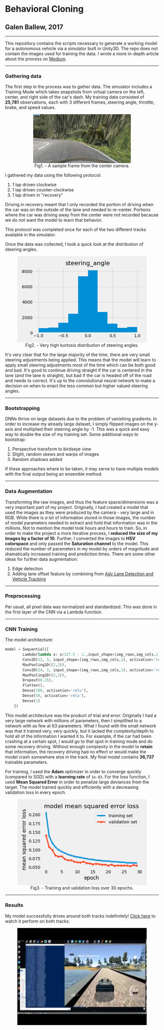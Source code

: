 # Behavioral Cloning
## Galen Ballew, 2017
---

This repository contains the scripts necessary to generate a working model for a autonomous vehicle via a simulator built in Unity3D. The repo does not contain the images used for training the data. I wrote a more in-depth article about the process on [Medium](https://medium.com/@galen.ballew/).

---
### Gathering data
The first step in the process was to gather data. The simulator includes a Training Mode which takes snapshots from virtual camera on the left, center, and right side of the car's dash. My training data consisted of **25,781** observations, each with 3 different frames, steering angle, throttle, brake, and speed values.  

  <center>
  <figure>
  <img src="saved_graphs/sample_frame.jpg" alt="Sample Frame" align="center"/>
  <figcaption>Fig1. - A sample frame from the center camera.</figcaption>
  </figure>
  </center>


I gathered my data using the following protocol:
  1. 1 lap driven clockwise
  2. 1 lap driven counter-clockwise
  3. 1 lap driven in "recovery"

Driving in recovery meant that I only recorded the portion of driving when the car was on the outside of the lane and needed to re-center. Portions where the car was driving away from the center were not recorded because we do not want the model to learn that behavior.

This protocol was completed once for each of the two different tracks available in the simulator.

Once the data was collected, I took a quick look at the distribution of steering angles.

<center>
<figure>
  <img src="saved_graphs/angle_histogram.png" align="center"/>
<figcaption>Fig2. - Very high kurtosis distribution of steering angles.</figcaption>
</figure>
</center>

It's very clear that for the large majority of the time, there are very small steering adjustments being applied. This means that the model will learn to apply small steering adjustments most of the time which can be both good and bad. It's good to continue driving straight if the car is centered in the lane (and the lane is straight), but bad if the car is headed off of the road and needs to correct. It's up to the convolutional neural network to make a decision on when to enact the less common but higher valued steering angles.

---
### Bootstrapping

DNNs thrive on large datasets due to the problem of vanishing gradients. In order to increase my already large dataset, I simply flipped images on the y-axis and multiplied their steering angle by -1. This was a quick and easy way to double the size of my training set. Some additional ways to bootstrap:

  1. Perspective transform to birdseye view  
  2. Slight, random skews and warps of images  
  3. Random shadows added  

If these approaches where to be taken, it may serve to have multiple models with the final output being an ensemble method.

---
### Data Augmentation

Transforming the raw images, and thus the feature space/dimensions was a very important part of my project. Originally, I had created a model that used the images as they were produced by the camera - very large and in RGB. While there is _a lot_ of information stored in those images, the number of model parameters needed to extract and hold that information was in the millions. Not to mention the model took hours and hours to train. So, in order to make the project a more iterative process, I **reduced the size of my images by a factor of 10**. Further, I converted the images to **HSV colorspace** and only passed the **Saturation channel** to the model. This reduced the number of parameters in my model by orders of magnitude and dramatically increased training and prediction times. There are some other ideas for further data augmentation:

  1. Edge detection  
  2. Adding lane offset feature by combining from [Adv Lane Detection and Vehicle Tracking](https://github.com/galenballew/SDC-Lane-and-Vehicle-Detection-Tracking)

---
### Preprocessing

Per usual, all pixel data was normalized and standardized. This was done in the first layer of the CNN via a Lambda function.

---
### CNN Training
The model architecture:

```python
model = Sequential([
        Lambda(lambda x: x/127.5 - 1.,input_shape=(img_rows,img_cols,1)),
        Conv2D(12, 3, input_shape=(img_rows,img_cols,1), activation='relu'),
        MaxPooling2D((2,2)),
        Conv2D(24, 3, input_shape=(img_rows,img_cols,1), activation='relu'),
        MaxPooling2D((2,2)),
        Dropout(0.25),
        Flatten(),
        Dense(100, activation='relu'),
        Dense(50, activation='relu'),
        Dense(1)
    ])
```
This model architecture was the product of trial and error. Originally I had a very large network with millions of parameters, then I simplified to a network with as few at 63 parameters. What I found with the small network was that it trained very, very quickly, but it lacked the complexity/depth to hold all of the information I wanted it to. For example, if the car had been crashing at a certain spot, I would go to that spot in training mode and do some recovery driving. Without enough complexity in the model to **retain** that information, the recovery driving had no effect or would make the model crash somewhere else in the track. My final model contains **36,737** trainable parameters.

For training, I used the **Adam** optimizer in order to converge quickly (compared to SGD) with a **learning rate** of `1e-03`. For the loss function, I used **Mean Squared Error** in order to penalize large deviances from the target. The model trained quickly and efficiently with a decreasing validation loss in every epoch.

<center>
<figure>
<img src="saved_graphs/model.png" alt="Training & Validation Loss" align="center"/>
<figcaption>Fig3. - Training and validation loss over 30 epochs.</figcaption>
</figure>
</center>

---
### Results

My model successfully drives around both tracks indefinitely! [Click here](https://www.youtube.com/watch?v=hDXkNExg3KE) to watch it perform on both tracks.  
<center>
<figure>
<img src="saved_graphs/video.jpg"/>
</figure>
</center>

